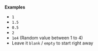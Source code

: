 **Examples**
- `1`
- `1.5`
- `0.5`
- `2`
- `1e4` (Random value between 1 to 4)
- Leave it `blank` / `empty` to start right away